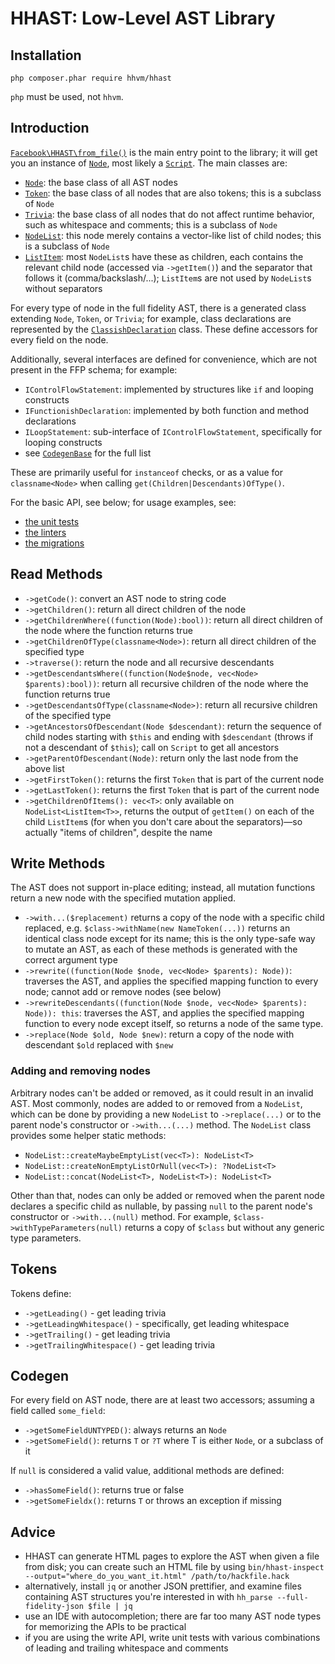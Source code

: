 # HHAST: Low-Level AST Library

## Installation

```
php composer.phar require hhvm/hhast
```

`php` must be used, not `hhvm`.

## Introduction

[`Facebook\HHAST\from_file()`](../src/entrypoints.hack) is the main entry point to the library; it will get you an instance of
[`Node`](../src/nodes/Node.hack), most likely a [`Script`](../codegen/syntax/Script.hack). The main classes are:

 - [`Node`](../src/nodes/Node.hack): the base class of all AST nodes
 - [`Token`](../src/nodes/Token.hack): the base class of all nodes that are also tokens; this is a subclass of `Node`
 - [`Trivia`](../src/nodes/Trivia.hack): the base class of all nodes that do not affect runtime behavior, such as whitespace and comments; this is a subclass of `Node`
 - [`NodeList`](../src/nodes/NodeList.hack): this node merely contains a vector-like list of child nodes; this is a subclass of `Node`
 - [`ListItem`](../src/nodes/ListItem.hack): most `NodeList`s have these as
   children, each contains the relevant child node (accessed via `->getItem()`)
   and the separator that follows it (comma/backslash/...); `ListItem`s are not
   used by `NodeList`s without separators

For every type of node in the full fidelity AST, there is a generated class extending `Node`, `Token`, or `Trivia`; for example, class declarations are represented by the [`ClassishDeclaration`](../codegen/syntax/ClassishDeclaration.hack) class. These define accessors for every field on the node.

Additionally, several interfaces are defined for convenience, which are not present in the FFP schema; for example:

 - `IControlFlowStatement`: implemented by structures like `if` and looping constructs
 - `IFunctionishDeclaration`: implemented by both function and method declarations
 - `ILoopStatement`: sub-interface of `IControlFlowStatement`, specifically for looping constructs
 - see [`CodegenBase`](../src/__Private/codegen/CodegenBase.hack#L118) for the
   full list

These are primarily useful for `instanceof` checks, or as a value for `classname<Node>` when calling `get(Children|Descendants)OfType()`.

For the basic API, see below; for usage examples, see:
 - [the unit tests](../tests/)
 - [the linters](../src/Linters/)
 - [the migrations](../src/Migrations/)

## Read Methods

 - `->getCode()`: convert an AST node to string code
 - `->getChildren()`: return all direct children of the node
 - `->getChildrenWhere((function(Node):bool))`: return all direct children of the node where the function returns true
 - `->getChildrenOfType(classname<Node>)`: return all direct children of the specified type
 - `->traverse()`: return the node and all recursive descendants
 - `->getDescendantsWhere((function(Node$node, vec<Node> $parents):bool))`: return all recursive children of the node where the function returns true
 - `->getDescendantsOfType(classname<Node>)`: return all recursive children of the specified type
 - `->getAncestorsOfDescendant(Node $descendant)`: return the sequence of child
   nodes starting with `$this` and ending with `$descendant` (throws if not a
   descendant of `$this`); call on `Script` to get all ancestors
 - `->getParentOfDescendant(Node)`: return only the last node from the above list
 - `->getFirstToken()`: returns the first `Token` that is part of the current node
 - `->getLastToken()`: returns the first `Token` that is part of the current node
 - `->getChildrenOfItems(): vec<T>`: only available on `NodeList<ListItem<T>>`,
   returns the output of `getItem()` on each of the child `ListItem`s (for when
   you don't care about the separators)&mdash;so actually "items of children",
   despite the name

## Write Methods

The AST does not support in-place editing; instead, all mutation functions return a new node with the specified mutation applied.

 - `->with...($replacement)` returns a copy of the node with a specific child
   replaced, e.g. `$class->withName(new NameToken(...))` returns an identical
   class node except for its name; this is the only type-safe way to mutate an
   AST, as each of these methods is generated with the correct argument type
 - `->rewrite((function(Node $node, vec<Node> $parents): Node))`: traverses the AST, and applies the specified mapping function to every node;
   cannot add or remove nodes (see below)
 - `->rewriteDescendants((function(Node $node, vec<Node> $parents): Node)): this`: traverses the AST, and applies the specified mapping function to every node except itself, so returns a node of the same type.
 - `->replace(Node $old, Node $new)`: return a copy of the node with descendant `$old` replaced with `$new`

### Adding and removing nodes

Arbitrary nodes can't be added or removed, as it could result in an invalid AST.
Most commonly, nodes are added to or removed from a `NodeList`, which can be
done by providing a new `NodeList` to `->replace(...)` or to the parent node's
constructor or `->with...(...)` method. The `NodeList` class provides some
helper static methods:

- `NodeList::createMaybeEmptyList(vec<T>): NodeList<T>`
- `NodeList::createNonEmptyListOrNull(vec<T>): ?NodeList<T>`
- `NodeList::concat(NodeList<T>, NodeList<T>): NodeList<T>`

Other than that, nodes can only be added or removed when the parent node
declares a specific child as nullable, by passing `null` to the parent node's
constructor or `->with...(null)` method. For example,
`$class->withTypeParameters(null)` returns a copy of `$class` but without any
generic type parameters.

## Tokens

Tokens define:

 - `->getLeading()` - get leading trivia
 - `->getLeadingWhitespace()` - specifically, get leading whitespace
 - `->getTrailing()` - get leading trivia
 - `->getTrailingWhitespace()` - get leading trivia

## Codegen

For every field on AST node, there are at least two accessors; assuming a field called `some_field`:

 - `->getSomeFieldUNTYPED()`: always returns an `Node`
 - `->getSomeField()`: returns `T` or `?T` where T is either `Node`, or a subclass of it


If `null` is considered a valid value, additional methods are defined:

 - `->hasSomeField()`: returns true or false
 - `->getSomeFieldx()`: returns `T` or throws an exception if missing

## Advice

 - HHAST can generate HTML pages to explore the AST when given a file from disk; you can create such an HTML file by using `bin/hhast-inspect --output="where_do_you_want_it.html" /path/to/hackfile.hack`
 - alternatively, install `jq` or another JSON prettifier, and examine files containing AST structures you're interested in with `hh_parse --full-fidelity-json $file | jq`
 - use an IDE with autocompletion; there are far too many AST node types for memorizing the APIs to be practical
 - if you are using the write API, write unit tests with various combinations of leading and trailing whitespace and comments
